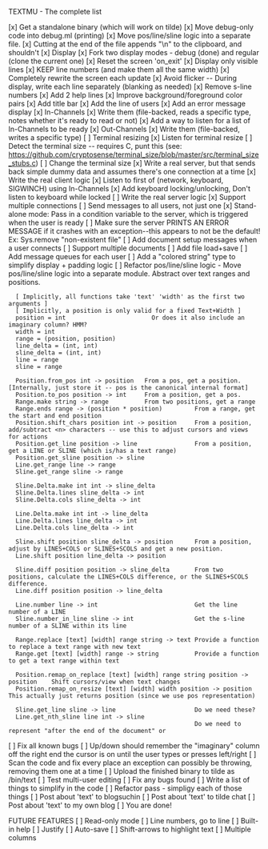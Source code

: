 TEXTMU - The complete list

[x] Get a standalone binary (which will work on tilde)
[x] Move debug-only code into debug.ml (printing)
[x] Move pos/line/sline logic into a separate file.
[x] Cutting at the end of the file appends "\n" to the clipboard, and shouldn't
[x] Display
	[x] Fork two display modes - debug (done) and regular (clone the current one)
	[x] Reset the screen 'on\_exit'
	[x] Display only visible lines
	[x] KEEP line numbers (and make them all the same width)
	[x] Completely rewrite the screen each update
    [x] Avoid flicker -- During display, write each line separately (blanking as needed)
	[x] Remove s-line numbers
	[x] Add 2 help lines
	[x] Improve background/foreground color pairs
    [x] Add title bar
	[x] Add the line of users
	[x] Add an error message display
[x] In-Channels 
	[x] Write them (file-backed, reads a specific type, notes whether it's ready to read or not)
	[x] Add a way to listen for a list of In-Channels to be ready
[x] Out-Channels
	[x] Write them (file-backed, writes a specific type)
[ ] Terminal resizing
    [x] Listen for terminal resize
    [ ] Detect the terminal size -- requires C, punt this (see: https://github.com/cryptosense/terminal_size/blob/master/src/terminal_size_stubs.c)
    [ ] Change the terminal size
[x] Write a real server, but that sends back simple dummy data and assumes there's one connection at a time
[x] Write the real client logic
	[x] Listen to first of (network, keyboard, SIGWINCH) using In-Channels
	[x] Add keyboard locking/unlocking, Don't listen to keyboard while locked
[ ] Write the real server logic
    [x] Support multiple connections
    [ ] Send messages to all users, not just one
	[x] Stand-alone mode: Pass in a condition variable to the server, which is triggered when the user is ready
    [ ] Make sure the server PRINTS AN ERROR MESSAGE if it crashes with an exception--this appears to not be the default! Ex: Sys.remove "non-existent file"
	[ ] Add document setup messages when a user connects
    [ ] Support multiple documents
	[ ] Add file load+save
	[ ] Add message queues for each user
[ ] Add a "colored string" type to simplify display + padding logic
[ ] Refactor pos/line/sline logic
	- Move pos/line/sline logic into a separate module.
	  Abstract over text ranges and positions. 

	  [ Implicitly, all functions take 'text' 'width' as the first two arguments ]
	  [ Implicitly, a position is only valid for a fixed Text+Width ]
	  position = int 						Or does it also include an imaginary column? HMM?
	  width = int
	  range = (position, position)
	  line_delta = (int, int)
	  sline_delta = (int, int)
	  line = range
	  sline = range

	  Position.from_pos int -> position   From a pos, get a position. [Internally, just store it -- pos is the canonical internal format]
	  Position.to_pos position -> int     From a position, get a pos.
	  Range.make string -> range	      From two positions, get a range
	  Range.ends range -> (position * position)			From a range, get the start and end position
	  Position.shift_chars position int -> position		From a position, add/subtract <n> characters -- use this to adjust cursors and views for actions
	  Position.get_line position -> line				From a position, get a LINE or SLINE (which is/has a text range)
	  Position.get_sline position -> sline
	  Line.get_range line -> range
	  Sline.get_range sline -> range

	  Sline.Delta.make int int -> sline_delta
	  Sline.Delta.lines sline_delta -> int
	  Sline.Delta.cols sline_delta -> int

	  Line.Delta.make int int -> line_delta
	  Line.Delta.lines line_delta -> int
	  Line.Delta.cols line_delta -> int

	  Sline.shift position sline_delta -> position		From a position, adjust by LINES+COLS or SLINES+SCOLS and get a new position.
	  Line.shift position line_delta -> position

	  Sline.diff position position -> sline_delta       From two positions, calculate the LINES+COLS difference, or the SLINES+SCOLS difference.
	  Line.diff position position -> line_delta

	  Line.number line -> int							Get the line number of a LINE
	  Sline.number_in_line sline -> int					Get the s-line number of a SLINE within its line

	  Range.replace [text] [width] range string -> text	Provide a function to replace a text range with new text
	  Range.get [text] [width] range -> string			Provide a function to get a text range within text

	  Position.remap_on_replace [text] [width] range string position -> position	Shift cursors/view when text changes
	  Position.remap_on_resize [text] [width] width position -> position			This actually just returns position (since we use pos representation)
	  
	  Sline.get_line sline -> line						Do we need these?
	  Line.get_nth_sline line int -> sline
	  													Do we need to represent "after the end of the document" or 
[ ] Fix all known bugs
	[ ] Up/down should remember the "imaginary" column off the right end the cursor is on until the user types or presses left/right
[ ] Scan the code and fix every place an exception can possibly be throwing, removing them one at a time
[ ] Upload the finished binary to tilde as /bin/text
[ ] Test multi-user editing
[ ] Fix any bugs found
[ ] Write a list of things to simplify in the code
[ ] Refactor pass - simpligy each of those things
[ ] Post about 'text' to blogsuchin
[ ] Post about 'text' to tilde chat
[ ] Post about 'text' to my own blog
[ ] You are done!

FUTURE FEATURES
[ ] Read-only mode
[ ] Line numbers, go to line
[ ] Built-in help
[ ] Justify
[ ] Auto-save
[ ] Shift-arrows to highlight text
[ ] Multiple columns
